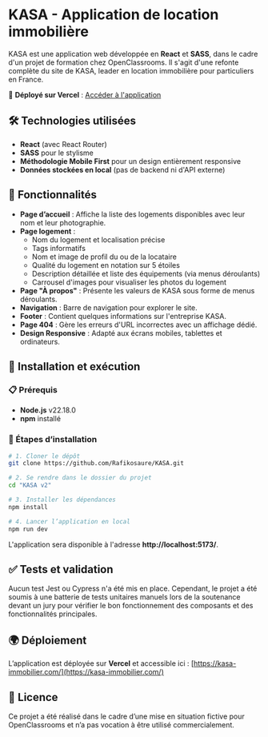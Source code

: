 # KASA - Application de location immobilière  

KASA est une application web développée en **React** et **SASS**, dans le cadre d'un projet de formation chez OpenClassrooms. Il s'agit d'une refonte complète du site de KASA, leader en location immobilière pour particuliers en France.  

🚀 **Déployé sur Vercel** : [Accéder à l'application](https://kasa-immobilier.com/)  

## 🛠️ Technologies utilisées  

- **React** (avec React Router)  
- **SASS** pour le stylisme  
- **Méthodologie Mobile First** pour un design entièrement responsive  
- **Données stockées en local** (pas de backend ni d'API externe)  

## 🎨 Fonctionnalités  

- **Page d’accueil** : Affiche la liste des logements disponibles avec leur nom et leur photographie.  
- **Page logement** :  
  - Nom du logement et localisation précise  
  - Tags informatifs  
  - Nom et image de profil du ou de la locataire  
  - Qualité du logement en notation sur 5 étoiles  
  - Description détaillée et liste des équipements (via menus déroulants)  
  - Carrousel d'images pour visualiser les photos du logement  
- **Page "À propos"** : Présente les valeurs de KASA sous forme de menus déroulants.  
- **Navigation** : Barre de navigation pour explorer le site.  
- **Footer** : Contient quelques informations sur l'entreprise KASA.  
- **Page 404** : Gère les erreurs d'URL incorrectes avec un affichage dédié.  
- **Design Responsive** : Adapté aux écrans mobiles, tablettes et ordinateurs.  

## 🚀 Installation et exécution  

### 📋 Prérequis  
- **Node.js** v22.18.0  
- **npm** installé  

### 🔧 Étapes d’installation  
```bash
# 1. Cloner le dépôt
git clone https://github.com/Rafikosaure/KASA.git

# 2. Se rendre dans le dossier du projet
cd "KASA v2"

# 3. Installer les dépendances
npm install

# 4. Lancer l’application en local
npm run dev
```

L'application sera disponible à l'adresse **http://localhost:5173/**.  

## ✅ Tests et validation  

Aucun test Jest ou Cypress n'a été mis en place. Cependant, le projet a été soumis à une batterie de tests unitaires manuels lors de la soutenance devant un jury pour vérifier le bon fonctionnement des composants et des fonctionnalités principales.  

## 🌍 Déploiement  

L’application est déployée sur **Vercel** et accessible ici : [https://kasa-immobilier.com/](https://kasa-immobilier.com/)  

## 📜 Licence  

Ce projet a été réalisé dans le cadre d’une mise en situation fictive pour OpenClassrooms et n’a pas vocation à être utilisé commercialement.  
